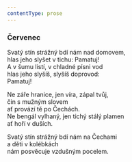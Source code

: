 ```yaml
---
contentType: prose
---
```


### Červenec

Svatý stín strážný bdí nám nad domovem,  
hlas jeho slyšet v tichu: Pamatuj!  
A v šumu listí, v chladné písni vod  
hlas jeho slyšíš, slyšíš doprovod:  
Pamatuj!

Ne záře hranice, jen víra, zápal tvůj,  
čin s mužným slovem  
ať provází tě po Čechách.  
Ne bengál vylhaný, jen tichý stálý plamen  
ať hoří v duších.

Svatý stín strážný bdí nám na Čechami  
a děti v kolébkách  
nám posvěcuje vzdušným pocelem.
